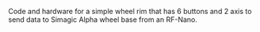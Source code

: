 Code and hardware for a simple wheel rim that has 6 buttons and 2 axis to send data to Simagic Alpha wheel base from an RF-Nano.
